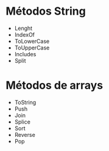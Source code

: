 # Métodos String

- Lenght
- IndexOf
- ToLowerCase
- ToUpperCase
- Includes
- Split

# Métodos de arrays

- ToString
- Push
- Join
- Splice
- Sort
- Reverse
- Pop
